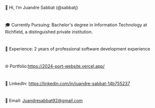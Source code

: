 👋 Hi, I’m Juandre Sabbat (@sabbatj)
#
🎓 Currently Pursuing: Bachelor's degree in Information Technology at Richfield, a distinguished private institution.
#
💼 Experience: 2 years of professional software development experience
#
🌐 Portfolio:https://2024-port-website.vercel.app/ 
#
🔗 LinkedIn: https://linkedin.com/in/juandre-sabbat-14b755237
#
📧 Email: Juandresabbat92@gmail.com
#
